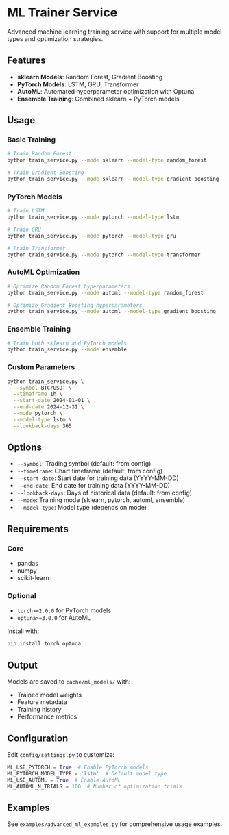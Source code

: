 # ML Trainer Service

Advanced machine learning training service with support for multiple model types and optimization strategies.

## Features

- **sklearn Models**: Random Forest, Gradient Boosting
- **PyTorch Models**: LSTM, GRU, Transformer
- **AutoML**: Automated hyperparameter optimization with Optuna
- **Ensemble Training**: Combined sklearn + PyTorch models

## Usage

### Basic Training

```bash
# Train Random Forest
python train_service.py --mode sklearn --model-type random_forest

# Train Gradient Boosting
python train_service.py --mode sklearn --model-type gradient_boosting
```

### PyTorch Models

```bash
# Train LSTM
python train_service.py --mode pytorch --model-type lstm

# Train GRU
python train_service.py --mode pytorch --model-type gru

# Train Transformer
python train_service.py --mode pytorch --model-type transformer
```

### AutoML Optimization

```bash
# Optimize Random Forest hyperparameters
python train_service.py --mode automl --model-type random_forest

# Optimize Gradient Boosting hyperparameters
python train_service.py --mode automl --model-type gradient_boosting
```

### Ensemble Training

```bash
# Train both sklearn and PyTorch models
python train_service.py --mode ensemble
```

### Custom Parameters

```bash
python train_service.py \
  --symbol BTC/USDT \
  --timeframe 1h \
  --start-date 2024-01-01 \
  --end-date 2024-12-31 \
  --mode pytorch \
  --model-type lstm \
  --lookback-days 365
```

## Options

- `--symbol`: Trading symbol (default: from config)
- `--timeframe`: Chart timeframe (default: from config)
- `--start-date`: Start date for training data (YYYY-MM-DD)
- `--end-date`: End date for training data (YYYY-MM-DD)
- `--lookback-days`: Days of historical data (default: from config)
- `--mode`: Training mode (sklearn, pytorch, automl, ensemble)
- `--model-type`: Model type (depends on mode)

## Requirements

### Core
- pandas
- numpy
- scikit-learn

### Optional
- `torch>=2.0.0` for PyTorch models
- `optuna>=3.0.0` for AutoML

Install with:
```bash
pip install torch optuna
```

## Output

Models are saved to `cache/ml_models/` with:
- Trained model weights
- Feature metadata
- Training history
- Performance metrics

## Configuration

Edit `config/settings.py` to customize:

```python
ML_USE_PYTORCH = True  # Enable PyTorch models
ML_PYTORCH_MODEL_TYPE = 'lstm'  # Default model type
ML_USE_AUTOML = True  # Enable AutoML
ML_AUTOML_N_TRIALS = 100  # Number of optimization trials
```

## Examples

See `examples/advanced_ml_examples.py` for comprehensive usage examples.
